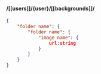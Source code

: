 #### /[[users]]/{user}/[[backgrounds]]/
```json
{
	"folder name": {
		"folder name": {
			"image name": {
				url:string
			}
		}
	}
}
```